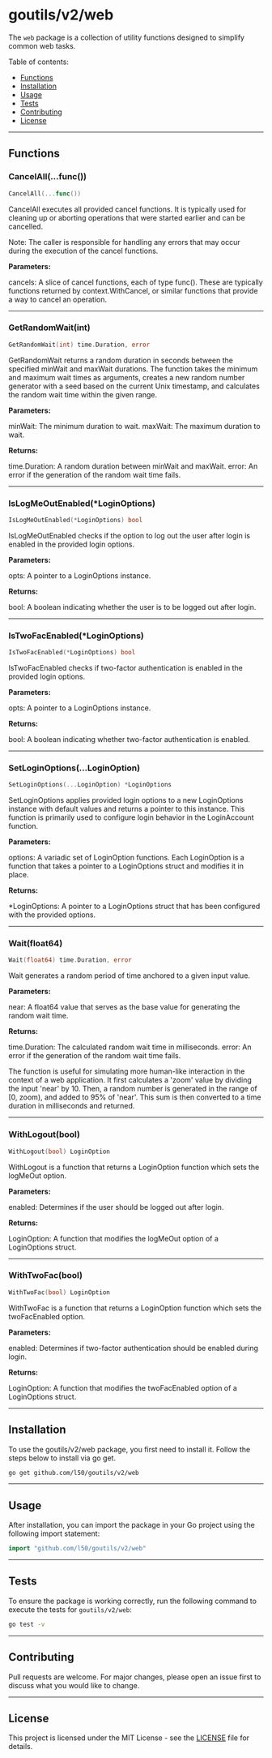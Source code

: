 # goutils/v2/web

The `web` package is a collection of utility functions
designed to simplify common web tasks.

Table of contents:

- [Functions](#functions)
- [Installation](#installation)
- [Usage](#usage)
- [Tests](#tests)
- [Contributing](#contributing)
- [License](#license)

---

## Functions

### CancelAll(...func())

```go
CancelAll(...func())
```

CancelAll executes all provided cancel functions. It is typically used for
cleaning up or aborting operations that were started earlier and can be cancelled.

Note: The caller is responsible for handling any errors that may occur
during the execution of the cancel functions.

**Parameters:**

cancels: A slice of cancel functions, each of type func(). These are typically
functions returned by context.WithCancel, or similar functions that provide a
way to cancel an operation.

---

### GetRandomWait(int)

```go
GetRandomWait(int) time.Duration, error
```

GetRandomWait returns a random duration in seconds between the specified minWait
and maxWait durations. The function takes the minimum and maximum wait times as
arguments, creates a new random number generator with a seed based on the current
Unix timestamp, and calculates the random wait time within the given range.

**Parameters:**

minWait: The minimum duration to wait.
maxWait: The maximum duration to wait.

**Returns:**

time.Duration: A random duration between minWait and maxWait.
error: An error if the generation of the random wait time fails.

---

### IsLogMeOutEnabled(*LoginOptions)

```go
IsLogMeOutEnabled(*LoginOptions) bool
```

IsLogMeOutEnabled checks if the option to log out the user
after login is enabled in the provided login options.

**Parameters:**

opts: A pointer to a LoginOptions instance.

**Returns:**

bool: A boolean indicating whether the user is to be logged out after login.

---

### IsTwoFacEnabled(*LoginOptions)

```go
IsTwoFacEnabled(*LoginOptions) bool
```

IsTwoFacEnabled checks if two-factor authentication is enabled in the
provided login options.

**Parameters:**

opts: A pointer to a LoginOptions instance.

**Returns:**

bool: A boolean indicating whether two-factor authentication is enabled.

---

### SetLoginOptions(...LoginOption)

```go
SetLoginOptions(...LoginOption) *LoginOptions
```

SetLoginOptions applies provided login options to a new
LoginOptions instance with default values and returns a pointer
to this instance. This function is primarily used to configure login behavior
in the LoginAccount function.

**Parameters:**

options: A variadic set of LoginOption functions. Each LoginOption is a function
that takes a pointer to a LoginOptions struct and modifies it in place.

**Returns:**

*LoginOptions: A pointer to a LoginOptions struct that has been configured
with the provided options.

---

### Wait(float64)

```go
Wait(float64) time.Duration, error
```

Wait generates a random period of time anchored to a given input value.

**Parameters:**

near: A float64 value that serves as the base value for
generating the random wait time.

**Returns:**

time.Duration: The calculated random wait time in milliseconds.
error: An error if the generation of the random wait time fails.

The function is useful for simulating more human-like interaction
in the context of a web application. It first calculates a 'zoom' value by
dividing the input 'near' by 10. Then, a random number is generated in
the range of [0, zoom), and added to 95% of 'near'. This sum is then converted
to a time duration in milliseconds and returned.

---

### WithLogout(bool)

```go
WithLogout(bool) LoginOption
```

WithLogout is a function that returns a LoginOption
function which sets the logMeOut option.

**Parameters:**

enabled: Determines if the user should be logged out after login.

**Returns:**

LoginOption: A function that modifies the logMeOut
option of a LoginOptions struct.

---

### WithTwoFac(bool)

```go
WithTwoFac(bool) LoginOption
```

WithTwoFac is a function that returns a LoginOption function
which sets the twoFacEnabled option.

**Parameters:**

enabled: Determines if two-factor authentication should
be enabled during login.

**Returns:**

LoginOption: A function that modifies the twoFacEnabled
option of a LoginOptions struct.

---

## Installation

To use the goutils/v2/web package, you first need to install it.
Follow the steps below to install via go get.

```bash
go get github.com/l50/goutils/v2/web
```

---

## Usage

After installation, you can import the package in your Go project
using the following import statement:

```go
import "github.com/l50/goutils/v2/web"
```

---

## Tests

To ensure the package is working correctly, run the following
command to execute the tests for `goutils/v2/web`:

```bash
go test -v
```

---

## Contributing

Pull requests are welcome. For major changes,
please open an issue first to discuss what
you would like to change.

---

## License

This project is licensed under the MIT
License - see the [LICENSE](../LICENSE)
file for details.
